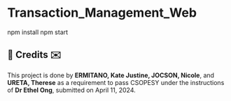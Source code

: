 # Transaction_Management_Web

npm install
npm start

<h2>💌 Credits ✉️</h2>
This project is done by <b>ERMITANO, Kate Justine, JOCSON, Nicole</b>, and <b>URETA, Therese</b> as a requirement to pass CSOPESY under the instructions of <b>Dr Ethel Ong</b>, submitted on April 11, 2024.
